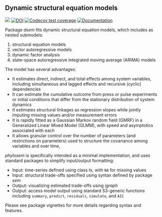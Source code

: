 ## Dynamic structural equation models

[![](https://cranlogs.r-pkg.org/badges/dsem)](https://cran.r-project.org/package=dsem)
[![DOI](https://zenodo.org/badge/656795688.svg)](https://zenodo.org/doi/10.5281/zenodo.10304770)
[![Codecov test coverage](https://codecov.io/gh/James-Thorson-NOAA/dsem/branch/test_codecov/graph/badge.svg)](https://app.codecov.io/gh/James-Thorson-NOAA/dsem?branch=test_codecov)
[![Documentation](https://img.shields.io/badge/documentation-dsem-orange.svg?colorB=E91E63)](https://james-thorson-noaa.github.io/dsem/)


Package _dsem_ fits dynamic structural equation models, which includes as nested submodels:

1. structural equation models
2. vector autoregressive models
3. dynamic factor analysis
4. state-space autoregressive integrated moving average (ARIMA) models

The model has several advantages:

* It estimates direct, indirect, and total effects among system variables, including simultaneous and lagged effects and recursive (cyclic) dependencies
* It can estimate the cumulative outcome from press or pulse experiments or initial conditions that differ from the stationary distribution of system dynamics
* It estimates structural linkages as regression slopes while jointly imputing missing values and/or measurement errors
* It is rapidly fitted as a Gaussian Markov random field (GMRF) in a Generalized Linear Mixed Model (GLMM), with speed and asymptotics associated with each
* It allows granular control over the number of parameters (and restrictions on parameters) used to structure the covariance among variables and over time,

_phylosem_ is specifically intended as a minimal implementation, and uses standard packages to simplify input/output formatting:

* Input: time-series defined using class _ts_, with `NA` for missing values
* Input: structural trade-offs specified using syntax defined by package _sem_
* Output: visualizing estimated trade-offs using _igraph_
* Output: access model output using standard S3-generic functions including `summary`, `predict`, `residuals`, `simulate`, and `AIC`

Please see package vignettes for more details regarding syntax and features.


